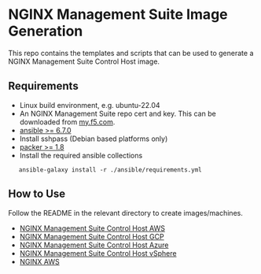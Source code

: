 # NGINX Management Suite Image Generation

This repo contains the templates and scripts that can be used to generate a NGINX Management Suite Control Host image.

## Requirements

- Linux build environment, e.g. ubuntu-22.04
- An NGINX Management Suite repo cert and key. This can be downloaded from [my.f5.com](my.f5.com).
- [ansible >= 6.7.0](https://docs.ansible.com/ansible/latest/installation_guide/intro_installation.html)
- Install sshpass (Debian based platforms only)
- [packer >= 1.8](https://developer.hashicorp.com/packer/downloads)
- Install the required ansible collections

```
   ansible-galaxy install -r ./ansible/requirements.yml
```

## How to Use

Follow the README in the relevant directory to create images/machines.

- [NGINX Management Suite Control Host AWS](nms/aws/README.md)
- [NGINX Management Suite Control Host GCP](nms/gcp/README.md)
- [NGINX Management Suite Control Host Azure](nms/azure/README.md)
- [NGINX Management Suite Control Host vSphere](nms/vsphere/README.md)
- [NGINX AWS](nginx/aws/README.md)
